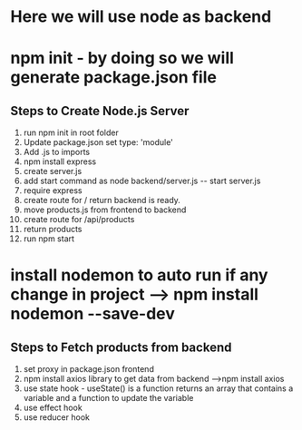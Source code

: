 # Here we will use node as backend

# npm init - by doing so we will generate package.json file

## Steps to Create Node.js Server

1. run npm init in root folder
2. Update package.json set type: 'module'
3. Add .js to imports
4. npm install express
5. create server.js
6. add start command as node backend/server.js -- start server.js
7. require express
8. create route for / return backend is ready.
9. move products.js from frontend to backend
10. create route for /api/products
11. return products
12. run npm start

# install nodemon to auto run if any change in project --> npm install nodemon --save-dev

## Steps to Fetch products from backend

1. set proxy in package.json frontend
2. npm install axios library to get data from backend -->npm install axios
3. use state hook - useState() is a function returns an array that contains a variable and a function to update the variable
4. use effect hook
5. use reducer hook
